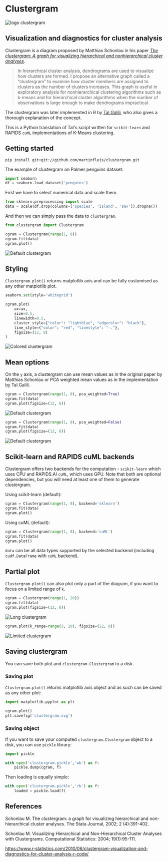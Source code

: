 # Clustergram

![logo clustergram](doc/_static/logo.svg)

## Visualization and diagnostics for cluster analysis

Clustergram is a diagram proposed by Matthias Schonlau in his paper *[The clustergram: A graph for visualizing hierarchical and nonhierarchical cluster analyses](https://journals.sagepub.com/doi/10.1177/1536867X0200200405)*.

> In hierarchical cluster analysis, dendrograms are used to visualize how clusters are formed. I propose an alternative graph called a “clustergram” to examine how cluster members are assigned to clusters as the number of clusters increases. This graph is useful in exploratory analysis for nonhierarchical clustering algorithms such as k-means and for hierarchical cluster algorithms when the number of observations is large enough to make dendrograms impractical.

The clustergram was later implemented in R by [Tal Galili](https://www.r-statistics.com/2010/06/clustergram-visualization-and-diagnostics-for-cluster-analysis-r-code/), who also gives a thorough explanation of the concept.

This is a Python translation of Tal's script written for `scikit-learn` and RAPIDS `cuML` implementations of K-Means clustering.

## Getting started

```shell
pip install git+git://github.com/martinfleis/clustergram.git
```

The example of clustergram on Palmer penguins dataset:

```python
import seaborn
df = seaborn.load_dataset('penguins')
```

First we have to select numerical data and scale them.

```python
from sklearn.preprocessing import scale
data = scale(df.drop(columns=['species', 'island', 'sex']).dropna())
```

And then we can simply pass the data to `clustergram`.
```python
from clustergram import Clustergram

cgram = Clustergram(range(1, 8))
cgram.fit(data)
cgram.plot()
```

![Default clustergram](doc/_static/default.png)

## Styling

`Clustergram.plot()` returns matplotlib axis and can be fully customised as any other matplotlib plot.

```python
seaborn.set(style='whitegrid')

cgram.plot(
    ax=ax,
    size=0.5,
    linewidth=0.5,
    cluster_style={"color": "lightblue", "edgecolor": "black"},
    line_style={"color": "red", "linestyle": "-."},
    figsize=(12, 8)
)
```
![Colored clustergram](doc/_static/colors.png)

## Mean options

On the `y` axis, a clustergram can use mean values as in the original paper by Matthias Schonlau or PCA weighted mean values as in the implementation by Tal Galili.

```python
cgram = Clustergram(range(1, 8), pca_weighted=True)
cgram.fit(data)
cgram.plot(figsize=(12, 8))
```
![Default clustergram](doc/_static/pca_true.png)

```python
cgram = Clustergram(range(1, 8), pca_weighted=False)
cgram.fit(data)
cgram.plot(figsize=(12, 8))
```
![Default clustergram](doc/_static/pca_false.png)


## Scikit-learn and RAPIDS cuML backends

Clustergram offers two backends for the computation - `scikit-learn` which uses CPU and RAPIDS.AI `cuML`, which uses GPU. Note that both are optional dependencies, but you will need at least one of them to generate clustergram.

Using scikit-learn (default):

```python
cgram = Clustergram(range(1, 8), backend='sklearn')
cgram.fit(data)
cgram.plot()
```

Using cuML (default):

```python
cgram = Clustergram(range(1, 8), backend='cuML')
cgram.fit(data)
cgram.plot()
```

`data` can be all data types supported by the selected backend (including `cudf.DataFrame` with `cuML` backend).

## Partial plot

`Clustergram.plot()` can also plot only a part of the diagram, if you want to focus on a limited range of `k`.

```python
cgram = Clustergram(range(1, 20))
cgram.fit(data)
cgram.plot(figsize=(12, 8))
```
![Long clustergram](doc/_static/20_clusters.png)

```python
cgram.plot(k_range=range(3, 10), figsize=(12, 8))
```
![Limited clustergram](doc/_static/limited_plot.png)

## Saving clustergram

You can save both plot and `clustergram.Clustergram` to a disk.

### Saving plot

`Clustergram.plot()` returns matplotlib axis object and as such can be saved as any other plot:

```python
import matplotlib.pyplot as plt

cgram.plot()
plt.savefig('clustergram.svg')
```

### Saving object

If you want to save your computed `clustergram.Clustergram` object to a disk, you can use `pickle` library:

```python
import pickle

with open('clustergram.pickle','wb') as f:
    pickle.dump(cgram, f)
```

Then loading is equally simple:

```python
with open('clustergram.pickle','rb') as f:
    loaded = pickle.load(f)
```

## References
Schonlau M. The clustergram: a graph for visualizing hierarchical and non-hierarchical cluster analyses. The Stata Journal, 2002; 2 (4):391-402.

Schonlau M. Visualizing Hierarchical and Non-Hierarchical Cluster Analyses with Clustergrams. Computational Statistics: 2004; 19(1):95-111.

https://www.r-statistics.com/2010/06/clustergram-visualization-and-diagnostics-for-cluster-analysis-r-code/